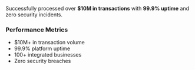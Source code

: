 Successfully processed over **$10M in transactions** with **99.9% uptime** and zero security incidents.

### Performance Metrics
- $10M+ in transaction volume
- 99.9% platform uptime
- 100+ integrated businesses
- Zero security breaches